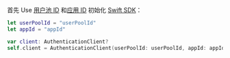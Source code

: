 首先 Use [用户池 ID](/guides/faqs/get-userpool-id-and-secret.md) 和[应用 ID](/guides/faqs/get-app-id-and-secret.md) 初始化 [Swift SDK](/reference/sdk-for-swift.md)：

```swift
let userPoolId = "userPoolId"
let appId = "appId"

var client: AuthenticationClient?
self.client = AuthenticationClient(userPoolId: userPoolId, appId: appId)
```
